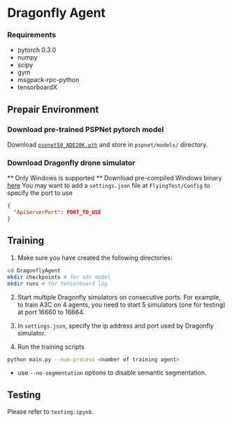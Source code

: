 # Dragonfly Agent

### Requirements

* pytorch 0.3.0
* numpy
* scipy
* gym
* msgpack-rpc-python
* tensorboardX

## Prepair Environment

### Download pre-trained PSPNet pytorch model

Download [`pspnet50_ADE20K.pth`](https://drive.google.com/open?id=1lB-ABBLghNvhrZQ2ziAjypmRaMD-oFHw)
and store in `pspnet/models/` directory.

### Download Dragonfly drone simulator
** Only Windows is supported **
Download pre-compiled Windows binary [here](https://github.com/kuanting/dragonfly)
You may want to add a `settings.json` file at `FlyingTest/Config` to specify
the port to use
```json
{
  "ApiServerPort": PORT_TO_USE
}
```

## Training

1. Make sure you have created the following directories:
```sh
cd DragonflyAgent
mkdir checkpoints # for a3c model
mkdir runs # for tensorboard log
```

2. Start multiple Dragonfly simulators on consecutive ports.
For example, to train A3C on 4 agents, you need to start 5 simulators
(one for testing) at port 16660 to 16664.

3. In `settings.json`, specify the ip address and port used by Dragonfly simulator.

4. Run the training scripts
```sh
python main.py --num-process <number of training agent> 
```
- use `--no-segmentation` options to disable semantic segmentation.

## Testing

Please refer to `testing.ipynb`.
